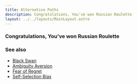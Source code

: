 ```yaml
---
title: Alternative Paths
description: Congratulations, You've won Russian Roulette
layout: ../../layouts/MainLayout.astro
---
```


### Congratulations, You've won Russian Roulette


### See also
- [Black Swan](/en/black-swan)
- [Ambiguity Aversion](/en/ambiguity-aversion)
- [Fear of Regret](/en/fear-of-regret)
- [Self-Selection Bias](/en/self-selection)
